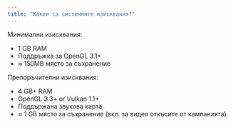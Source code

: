 ```yaml
---
title: "Какви са системните изисквания?"
---
```


Минимални изисквания:
- 1 GB RAM
- Поддръжка за OpenGL 3.1+
- ≈ 150MB място за съхранение

Препоръчителни изисквания:
- 4 GB+ RAM
- OpenGL 3.3+ or Vulkan 1.1+
- Поддържана звукова карта
- ≈ 1 GB място за съхранение (вкл. за видео откъсите от кампанията)
